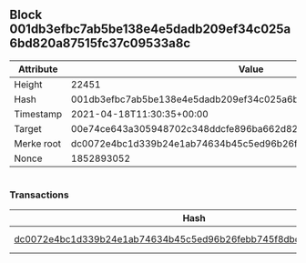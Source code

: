 ## Block 001db3efbc7ab5be138e4e5dadb209ef34c025a6bd820a87515fc37c09533a8c

Attribute | Value
--- | ---
Height | 22451
Hash | 001db3efbc7ab5be138e4e5dadb209ef34c025a6bd820a87515fc37c09533a8c
Timestamp | 2021-04-18T11:30:35+00:00
Target | 00e74ce643a305948702c348ddcfe896ba662d82c1a228faf4ad12250f07334e
Merke root | dc0072e4bc1d339b24e1ab74634b45c5ed96b26febb745f8dbde4abb93b199c9
Nonce | 1852893052

```

```

### Transactions

Hash | Amount
--- | ---
[dc0072e4bc1d339b24e1ab74634b45c5ed96b26febb745f8dbde4abb93b199c9](dc0072e4bc1d339b24e1ab74634b45c5ed96b26febb745f8dbde4abb93b199c9.md) | 10.00000000 SKEPTI 
